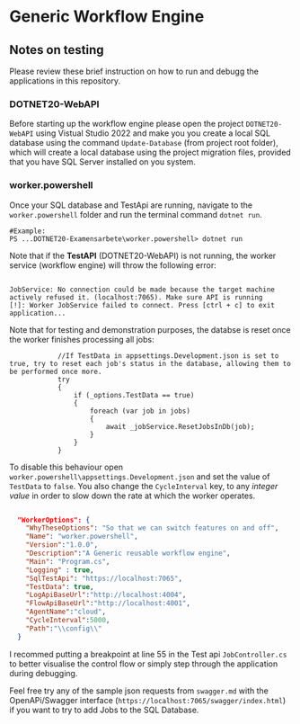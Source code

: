 # Generic Workflow Engine

## Notes on testing
Please review these brief instruction on how to run and debugg the applications in this repository.

### DOTNET20-WebAPI
Before starting up the workflow engine please open the project `DOTNET20-WebAPI` using Vistual Studio 2022 and make you you create a local SQL database using the command `Update-Database` (from project root folder), which will create a local database using the project migration files, provided that you have SQL Server installed on you system.

### worker.powershell
Once your SQL database and TestApi are running, navigate to the `worker.powershell` folder and run the terminal command `dotnet run`.

```Pwsh
#Example:
PS ...DOTNET20-Examensarbete\worker.powershell> dotnet run   
```
Note that if the **TestAPI** (DOTNET20-WebAPI) is not running, the worker service (workflow engine) will throw the following error:

```Pwsh

JobService: No connection could be made because the target machine actively refused it. (localhost:7065). Make sure API is running
[!]: Worker JobService failed to connect. Press [ctrl + c] to exit application...

```

Note that for testing and demonstration purposes, the databse is reset once the worker finishes processing all jobs:

```CSharp
            //If TestData in appsettings.Development.json is set to true, try to reset each job's status in the database, allowing them to be performed once more. 
            try
            {
                if (_options.TestData == true)
                {
                    foreach (var job in jobs)
                    {
                        await _jobService.ResetJobsInDb(job);
                    }
                }
            }

```
To disable this behaviour open `worker.powershell\appsettings.Development.json` and set the value of `TestData` to `false`. You also change the `CycleInterval` key, to any *integer value* in order to slow down the rate at which the worker operates.

```JSON

  "WorkerOptions": {
    "WhyTheseOptions": "So that we can switch features on and off",
    "Name": "worker.powershell",
    "Version":"1.0.0",
    "Description":"A Generic reusable workflow engine",
    "Main": "Program.cs",
    "Logging" : true,
    "SqlTestApi": "https://localhost:7065",
    "TestData": true,
    "LogApiBaseUrl":"http://localhost:4004",
    "FlowApiBaseUrl":"http://localhost:4001",
    "AgentName":"cloud",
    "CycleInterval":5000,
    "Path":"\\config\\"
  }

```

I recommed putting a breakpoint at line 55 in the Test api `JobController.cs` to better visualise the control flow or simply step through the application during debugging.

Feel free try any of the sample json requests from `swagger.md` with the OpenAPi/Swagger interface (`https://localhost:7065/swagger/index.html`) if you want to try to add Jobs to the SQL Database.